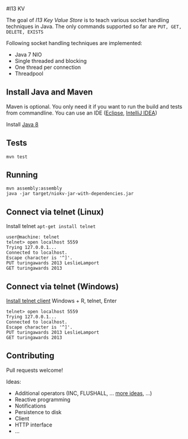#I13 KV

The goal of _I13 Key Value Store_ is to teach various socket handling techniques in Java. The only commands supported so far are `PUT, GET, DELETE, EXISTS`

Following socket handling techniques are implemented:
- Java 7 NIO
- Single threaded and blocking
- One thread per connection
- Threadpool

## Install Java and Maven

Maven is optional. You only need it if you want to run the build and tests from commandline.
You can use an IDE ([Eclipse](http://www.eclipse.org/), [IntelliJ IDEA](https://www.jetbrains.com/student/))

Install [Java 8](http://www.oracle.com/technetwork/java/javase/downloads/index.html)

## Tests
`mvn test`

## Running
```
mvn assembly:assembly
java -jar target/niokv-jar-with-dependencies.jar
```


## Connect via telnet (Linux)
Install telnet `apt-get install telnet`

```
user@machine: telnet
telnet> open localhost 5559
Trying 127.0.0.1...
Connected to localhost.
Escape character is '^]'.
PUT turingawards 2013 LeslieLamport
GET turingawards 2013
```

## Connect via telnet (Windows)
[Install telnet client](http://windows.microsoft.com/en-us/windows/telnet-faq#1TC=windows-7)
Windows + R, telnet, Enter

```
telnet> open localhost 5559
Trying 127.0.0.1...
Connected to localhost.
Escape character is '^]'.
PUT turingawards 2013 LeslieLamport
GET turingawards 2013
```

## Contributing
Pull requests welcome!

Ideas:
- Additional operators (INC, FLUSHALL, ... [more ideas](http://redis.io/commands), ...)
- Reactive programming
- Notifications
- Persistence to disk
- Client
- HTTP interface
- ...







